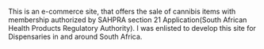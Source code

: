 This is an e-commerce site, that offers the sale of cannibis items with membership authorized by SAHPRA section 21 Application(South African Health Products Regulatory Authority). I was enlisted to develop this site for Dispensaries in and around South Africa.
